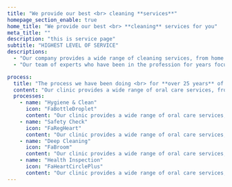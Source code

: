 ```yaml
---
title: "We provide our best <br> cleaning **services**"
homepage_section_enable: true
home_title: "We provide our best <br> **cleaning** services for you"
meta_title: ""
description: "this is service page"
subtitle: "HIGHEST LEVEL OF SERVICE"
descriptions:
  - "Our company provides a wide range of cleaning services, from home cleaning to office cleaning. We use only advanced technologies to keep your room looking the best."
  - "Our team of experts who have been in the profession for years focuses on helping you achieve optimal clean surface."

process:
  title: "The process we have been doing <br> for **over 25 years** of service"
  content: "Our clinic provides a wide range of oral care services, from checkups to fitting braces. We use only advanced technologies to keep your smile looking the best. Our clinic provides a wide range of oral care services,"
  processes:
    - name: "Hygiene & Clean"
      icon: "FaBottleDroplet"
      content: "Our clinic provides a wide range of oral care services, from checkups to fitting braces. we are ready."
    - name: "Safety Check"
      icon: "FaRegHeart"
      content: "Our clinic provides a wide range of oral care services, from checkups to fitting braces. we are ready."
    - name: "Deep Cleaning"
      icon: "FaBroom"
      content: "Our clinic provides a wide range of oral care services, from checkups to fitting braces. we are ready."
    - name: "Health Inspection"
      icon: "FaHeartCirclePlus"
      content: "Our clinic provides a wide range of oral care services, from checkups to fitting braces. we are ready."
---
```


